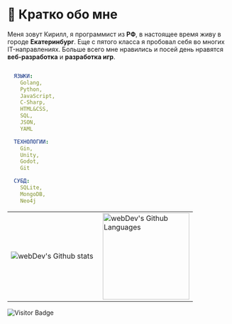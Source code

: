 # 🤠 Кратко обо мне

Меня зовут Кирилл, я программист из **РФ**, в настоящее время живу в городе **Екатеринбург**. Еще с пятого класса я пробовал себя во многих IT-направлениях. Больше всего мне нравились и посей день нравятся **веб-разработка** и **разработка игр**.

```YAML

  ЯЗЫКИ:
    Golang,
    Python,
    JavaScript,
    C-Sharp,
    HTML&CSS,
    SQL,
    JSON,
    YAML

  ТЕХНОЛОГИИ:
    Gin,
    Unity,
    Godot,
    Git

  СУБД:
    SQLite,
    MongoDB,
    Neo4j

```

<table>
  <tr>
    <td>
      <img align="left" src="http://github-readme-streak-stats.herokuapp.com?user=Roupse&theme=dark&background=000000" alt="webDev's Github stats" />
    </td>
    <td>
      <img height="195px" align="right" alt="webDev's Github Languages" src="https://github-readme-stats-sigma-five.vercel.app/api/top-langs/?username=Roupse&layout=compact&theme=vision-friendly-dark" />
    </td>
  </tr>
</table>

![Visitor Badge](https://visitor-badge.laobi.icu/badge?page_id=roupse)

<br>

<br>
